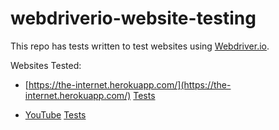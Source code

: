 # webdriverio-website-testing

This repo has tests written to test websites using [Webdriver.io](http://webdriver.io/).

Websites Tested:
- [https://the-internet.herokuapp.com/](https://the-internet.herokuapp.com/) [Tests](./test/specs)

- [YouTube](https://www.youtube.com) [Tests](./test/specs/YouTube)
